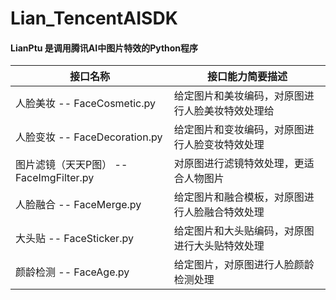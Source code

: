 # Lian_TencentAISDK
#### LianPtu 是调用腾讯AI中图片特效的Python程序
|  接口名称 |  接口能力简要描述 |
| ------------ | ------------ |
| 人脸美妆 -- FaceCosmetic.py |  给定图片和美妆编码，对原图进行人脸美妆特效处理给 |
| 人脸变妆 -- FaceDecoration.py  |  给定图片和变妆编码，对原图进行人脸变妆特效处理 |
| 图片滤镜（天天P图） -- FaceImgFilter.py | 对原图进行滤镜特效处理，更适合人物图片  |
| 人脸融合 -- FaceMerge.py | 给定图片和融合模板，对原图进行人脸融合特效处理  |
| 大头贴 -- FaceSticker.py |  给定图片和大头贴编码，对原图进行大头贴特效处理 |
| 颜龄检测 -- FaceAge.py |  给定图片，对原图进行人脸颜龄检测处理 |
